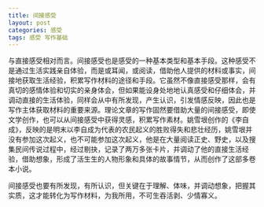 ```yaml
---
title: 间接感受
layout: post
categories: 感受
tags: 感受 写作基础
---
```


与直接感受相对而言。间接感受也是感受的一种基本类型和基本手段。这种感受不是通过生活实践亲自体验，而是或耳闻，或阅读，借助他人提供的材料或事实，间接地获取生活经验，积累写作材料的途径和手段。它虽然不像直接感受那样，会有真切的感情体验和切实的亲身体会，但如果能设身处地地认真感受和仔细体会，并调动直接的生活体验，同样会从中有所发现，产生认识，引发情感反映，因此也是写作主体获取材料的重要来源。理论文章的写作固然要借助大量的间接感受，即使文学创作，也可以从间接感受中获得灵感，积累写作素材。姚雪垠创作的《李自成》，反映的是明末以李自成为代表的农民起义的胜败得失和悲壮经历，姚雪垠并没有参加这次起义，也不可能参加这次起义，他是在大量阅读正史、野史，以及搜集民间传说过程中，经过剔抉，记录了两万多张卡片，并调动了他的直接生活经验，借助想象，形成了活生生的人物形象和具体的故事情节，从而创作了这部多卷本小说。

间接感受也要有所发现，有所认识，但关键在于理解、体味，并调动想象，把握其实质，这才能转化为写作材料，为我所用，不可生吞活剥、少情寡义。 